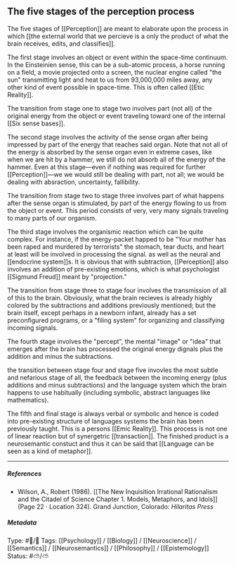 ## The five stages of the perception process  # 

The five stages of [[Perception]] are meant to elaborate upon the process in which [[the external world that we percieve is a only the product of what the brain receives, edits, and classifies]]. 

The first stage involves an object or event within the space-time continuum. In the Einsteinien sense, this can be a sub-atomic process, a horse running on a field, a movie projected onto a screen, the nuclear engine called "the sun" transmitting light and heat to us from 93,000,000 miles away, any other kind of event possible in space-time. This is often called [[Etic Reality]].

The transition from stage one to stage two involves part (not all) of the original energy from the object or event traveling toward one of the internal [[Six sense bases]]. 

The second stage involves the activity of the sense organ after being impressed by part of the energy that reaches said organ. Note that not all of the energy is absorbed by the sense organ even in extreme cases, like when we are hit by a hammer, we still do not absorb all of the energy of the hammer. Even at this stage—even if nothing was required for further [[Perception]]—we we would still be dealing with part, not all; we would be dealing with absraction, uncertainty, fallibility.

The transition from stage two to stage three involves part of what happens after the sense organ is stimulated, by part of the energy flowing to us from the object or event. This period consists of very, very many signals traveling to many parts of our organism. 

The third stage involves the organismic reaction which can be quite complex. For instance, if the energy-packet happed to be "Your mother has been raped and murdered by terrorists" the stomach, tear ducts, and heart at least will be involved in processing the signal. as well as the neural and [[endocrine system]]s. It is obvious that with subtraction, [[Perception]] also involves an addition of pre-existing emotions, which is what psychologist [[Sigmund Freud]] meant by "projection."

The transition from stage three to stage four involves the transmission of all of this to the brain. Obviously, what the brain recieves is already highly colored by the subtractions and additions previously mentioned; but the brain itself, except perhaps in a newborn infant, already has a set preconfigured programs, or a "filing system" for organizing and classifying incoming signals.

The fourth stage involves the "percept", the mental "image" or "idea" that emerges  after the brain has processed the original energy dignals plus the addition and minus the subtractions. 

the transition between stage four and stage five invovles the most subtle and nefarious stage of all, the feedback between the incoming energy (plus additions and minus subtractions) and the language system which the brain happens to use habitually (including symbolic, abstract languages like mathematics). 

The fifth and final stage is always verbal or symbolic and hence is coded into pre-existing structure of languages systems the brain has been previously taught. This is a persons [[Emic Reality]]. This process is not one of linear reaction but of synergetric [[transaction]]. The finished product is a neurosemantic constuct and thus it can be said that [[Language can be seen as a kind of metaphor]]. 

___

##### References

- Wilson, A., Robert (1986). [[The New Inquisition Irrational Rationalism and the Citadel of Science Chapter 1. Models, Metaphors, and Idols]] (Page 22 · Location 324). Grand Junction, Colorado: _Hilaritas Press_

##### Metadata

Type: #🔵/🔵 
Tags: [[Psychology]] / [[Biology]] / [[Neuroscience]] / [[Semantics]] / [[Neurosemantics]] / [[Philosophy]] / [[Epistemology]]
Status: #⛅️/⛅️ 